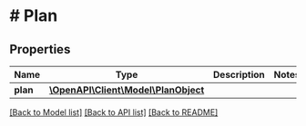 # # Plan

## Properties

Name | Type | Description | Notes
------------ | ------------- | ------------- | -------------
**plan** | [**\OpenAPI\Client\Model\PlanObject**](PlanObject.md) |  |

[[Back to Model list]](../../README.md#models) [[Back to API list]](../../README.md#endpoints) [[Back to README]](../../README.md)
